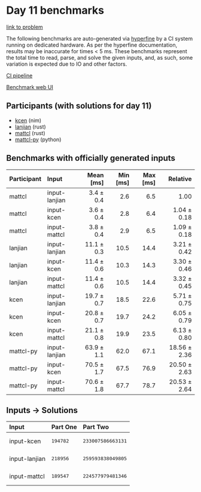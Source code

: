 # Day 11 benchmarks

[link to problem](https://adventofcode.com/2024/day/11)

The following benchmarks are auto-generated via
[hyperfine](https://github.com/sharkdp/hyperfine) by a CI system running on
dedicated hardware. As per the hyperfine documentation, results may be
inaccurate for times < 5 ms. These benchmarks represent the total time to read,
parse, and solve the given inputs, and, as such, some variation is expected due
to IO and other factors.

[CI pipeline](http://ci.papercode.net:8080/teams/main/pipelines/aoc2024)

[Benchmark web UI](https://aoc.ancalagon.black)


## Participants (with solutions for day 11)

- [kcen](https://github.com/kcen/aoc2024) (nim)
- [lanjian](https://github.com/lanjian/aoc-2024) (rust)
- [mattcl](https://github.com/mattcl/aoc2024) (rust)
- [mattcl-py](https://github.com/mattcl/aoc2024-py) (python)


## Benchmarks with officially generated inputs

| Participant | Input | Mean [ms] | Min [ms] | Max [ms] | Relative |
|:---|:---|---:|---:|---:|---:|
| mattcl | input-lanjian | 3.4 ± 0.4 | 2.6 | 6.5 | 1.00 |
| mattcl | input-kcen | 3.6 ± 0.4 | 2.8 | 6.4 | 1.04 ± 0.18 |
| mattcl | input-mattcl | 3.8 ± 0.4 | 2.9 | 6.5 | 1.09 ± 0.18 |
| lanjian | input-lanjian | 11.1 ± 0.3 | 10.5 | 14.4 | 3.21 ± 0.42 |
| lanjian | input-kcen | 11.4 ± 0.6 | 10.3 | 14.3 | 3.30 ± 0.46 |
| lanjian | input-mattcl | 11.4 ± 0.6 | 10.5 | 14.4 | 3.32 ± 0.45 |
| kcen | input-lanjian | 19.7 ± 0.7 | 18.5 | 22.6 | 5.71 ± 0.75 |
| kcen | input-kcen | 20.8 ± 0.7 | 19.7 | 24.2 | 6.05 ± 0.79 |
| kcen | input-mattcl | 21.1 ± 0.8 | 19.9 | 23.5 | 6.13 ± 0.80 |
| mattcl-py | input-lanjian | 63.9 ± 1.1 | 62.0 | 67.1 | 18.56 ± 2.36 |
| mattcl-py | input-kcen | 70.5 ± 1.7 | 67.5 | 76.9 | 20.50 ± 2.63 |
| mattcl-py | input-mattcl | 70.6 ± 1.8 | 67.7 | 78.7 | 20.53 ± 2.64 |


## Inputs -> Solutions

| Input | Part One | Part Two |
|:---|:---|:---|
|input-kcen|<pre>194782</pre>|<pre>233007586663131</pre>|
|input-lanjian|<pre>218956</pre>|<pre>259593838049805</pre>|
|input-mattcl|<pre>189547</pre>|<pre>224577979481346</pre>|